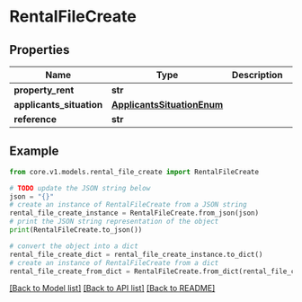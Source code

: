 # RentalFileCreate


## Properties

Name | Type | Description | Notes
------------ | ------------- | ------------- | -------------
**property_rent** | **str** |  | 
**applicants_situation** | [**ApplicantsSituationEnum**](ApplicantsSituationEnum.md) |  | 
**reference** | **str** |  | [optional] 

## Example

```python
from core.v1.models.rental_file_create import RentalFileCreate

# TODO update the JSON string below
json = "{}"
# create an instance of RentalFileCreate from a JSON string
rental_file_create_instance = RentalFileCreate.from_json(json)
# print the JSON string representation of the object
print(RentalFileCreate.to_json())

# convert the object into a dict
rental_file_create_dict = rental_file_create_instance.to_dict()
# create an instance of RentalFileCreate from a dict
rental_file_create_from_dict = RentalFileCreate.from_dict(rental_file_create_dict)
```
[[Back to Model list]](../README.md#documentation-for-models) [[Back to API list]](../README.md#documentation-for-api-endpoints) [[Back to README]](../README.md)



